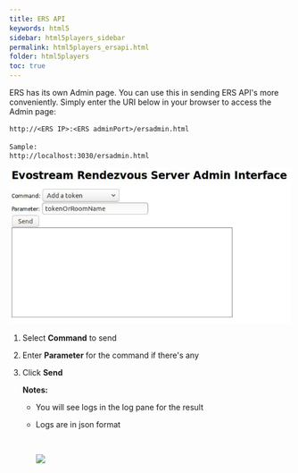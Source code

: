 ```yaml
---
title: ERS API
keywords: html5
sidebar: html5players_sidebar
permalink: html5players_ersapi.html
folder: html5players
toc: true
---
```


ERS has its own Admin page. You can use this in sending ERS API's more conveniently. Simply enter the URI below in your browser to access the Admin page:

```
http://<ERS IP>:<ERS adminPort>/ersadmin.html

Sample:
http://localhost:3030/ersadmin.html
```

![](images/html5/ersadminpage.JPG)

1. Select **Command** to send

2. Enter **Parameter** for the command if there's any

3. Click **Send**

   **Notes:**

   - You will see logs in the log pane for the result

   - Logs are in json format

     ​

     ![](images/html5/ers_sendapi_.JPG)